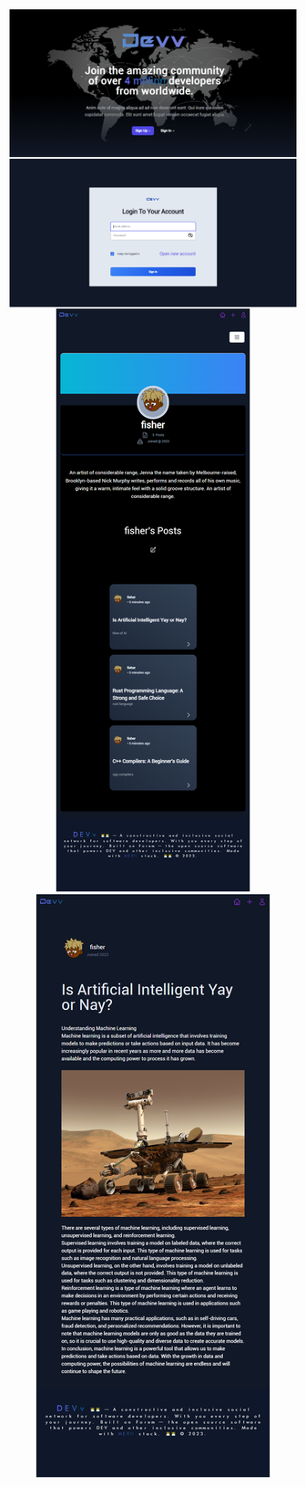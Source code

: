 <div align="center">
     <img src="./public/screenshots/hero.png" alt="screenshot"/>
</div>
<div align="center">
     <img src="./public/screenshots/login.png" alt="screenshot"/>
</div>
<div align="center">
     <img src="./public/screenshots/profile.png" alt="screenshot"/>
</div>
<div align="center">
     <img src="./public/screenshots/markdown.png" alt="screenshot"/>
</div>